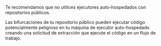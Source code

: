 Te recomendamos que no utilices ejecutores auto-hospedados con repositorios públicos.

Las bifurcaciones de tu repositorio público pueden ejecutar código potencialmente peligroso en tu máquina de ejecutor auto-hospedado creando una solicitud de extracción que ejecute el código en un flujo de trabajo.
